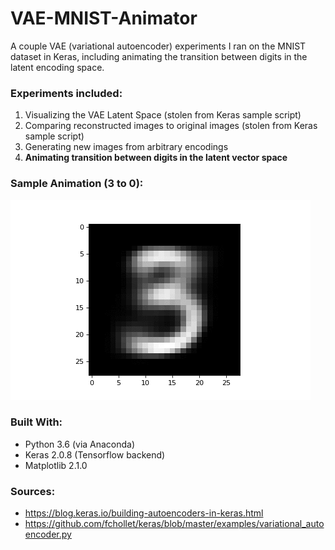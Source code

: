 # VAE-MNIST-Animator

A couple VAE (variational autoencoder) experiments I ran on the MNIST dataset in Keras, including
animating the transition between digits in the latent encoding space.

### Experiments included:
1. Visualizing the VAE Latent Space (stolen from Keras sample script)
2. Comparing reconstructed images to original images (stolen from Keras sample script)
3. Generating new images from arbitrary encodings
4. **Animating transition between digits in the latent vector space**

### Sample Animation (3 to 0):
![3 to 0 transition](3-to-0.gif)

### Built With:
* Python 3.6 (via Anaconda)
* Keras 2.0.8 (Tensorflow backend)
* Matplotlib 2.1.0

### Sources:
* https://blog.keras.io/building-autoencoders-in-keras.html
* https://github.com/fchollet/keras/blob/master/examples/variational_autoencoder.py
